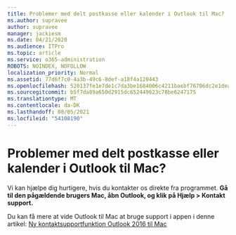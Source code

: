 ```yaml
---
title: Problemer med delt postkasse eller kalender i Outlook til Mac?
ms.author: supravee
author: supravee
manager: jackiesm
ms.date: 04/21/2020
ms.audience: ITPro
ms.topic: article
ms.service: o365-administration
ROBOTS: NOINDEX, NOFOLLOW
localization_priority: Normal
ms.assetid: 77d6f7c0-4a3b-49c6-8def-a18f4a120443
ms.openlocfilehash: 520137fe1e7de1c7da3be1684006c4211baebf76786dc2e1dea7acc91f82cc7a
ms.sourcegitcommit: b5f7da89a650d2915dc652449623c78be6247175
ms.translationtype: MT
ms.contentlocale: da-DK
ms.lasthandoff: 08/05/2021
ms.locfileid: "54108190"
---
```

# <a name="shared-mailbox-or-calendar-issue-in-outlook-for-mac"></a>Problemer med delt postkasse eller kalender i Outlook til Mac?

Vi kan hjælpe dig hurtigere, hvis du kontakter os direkte fra programmet. **Gå til den pågældende brugers Mac, åbn Outlook, og klik på Hjælp \> Kontakt support.** 
  
Du kan få mere at vide Outlook til Mac at bruge support i appen i denne artikel: [Ny kontaktsupportfunktion Outlook 2016 til Mac](https://answers.microsoft.com/msoffice/forum/msoffice_outlook-mso_mac-mso_mac2016/new-contact-support-feature-in-outlook-2016-for/d4fc21c4-25e2-4e10-b943-1fba6542b517)
  

